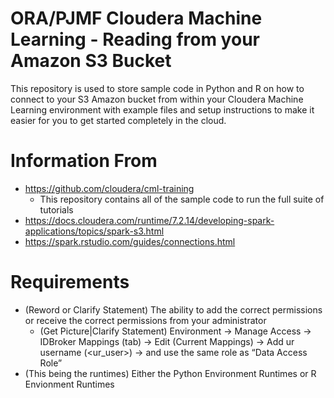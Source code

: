 # ORA/PJMF Cloudera Machine Learning - Reading from your Amazon S3 Bucket
This repository is used to store sample code in Python and R on how to connect to your S3 Amazon bucket from within your Cloudera Machine Learning environment with example files and setup instructions to make it easier for you to get started completely in the cloud.

# Information From
* https://github.com/cloudera/cml-training
  * This repository contains all of the sample code to run the full suite of tutorials
* https://docs.cloudera.com/runtime/7.2.14/developing-spark-applications/topics/spark-s3.html
* https://spark.rstudio.com/guides/connections.html

# Requirements
* (Reword or Clarify Statement) The ability to add the correct permissions or receive the correct permissions from your administrator
  * (Get Picture|Clarify Statement) Environment -> Manage Access -> IDBroker Mappings (tab) -> Edit (Current Mappings) -> Add ur username (<ur_user>) -> and use the same role as “Data Access Role”
* (This being the runtimes) Either the Python Environment Runtimes or R Envionment Runtimes